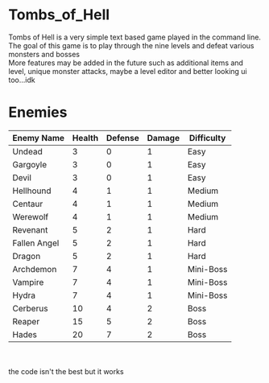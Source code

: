 # Tombs_of_Hell
Tombs of Hell is a very simple text based game played in the command line.<br>
The goal of this game is to play through the nine levels and defeat various monsters and bosses<br>
More features may be added in the future such as additional items and level, unique monster attacks, maybe a level editor and better looking ui too...idk<br>

# Enemies
| Enemy Name | Health | Defense | Damage | Difficulty |
| --- | --- | --- | --- | --- |
| Undead | 3 | 0 | 1 | Easy |
| Gargoyle | 3 | 0 | 1 | Easy |
| Devil | 3 | 0 | 1 | Easy |
| Hellhound | 4 | 1 | 1 | Medium |
| Centaur | 4 | 1 | 1 | Medium |
| Werewolf | 4 | 1 | 1 | Medium |
| Revenant | 5 | 2 | 1 | Hard |
| Fallen Angel | 5 | 2 | 1 | Hard |
| Dragon | 5 | 2 | 1 | Hard |
| Archdemon | 7 | 4 | 1 | Mini-Boss |
| Vampire | 7 | 4 | 1 | Mini-Boss |
| Hydra | 7 | 4 | 1 | Mini-Boss |
| Cerberus | 10 | 4 | 2 | Boss |
| Reaper | 15 | 5 | 2 | Boss |
| Hades | 20 | 7 | 2 | Boss |
<br>
<br>
the code isn't the best but it works

